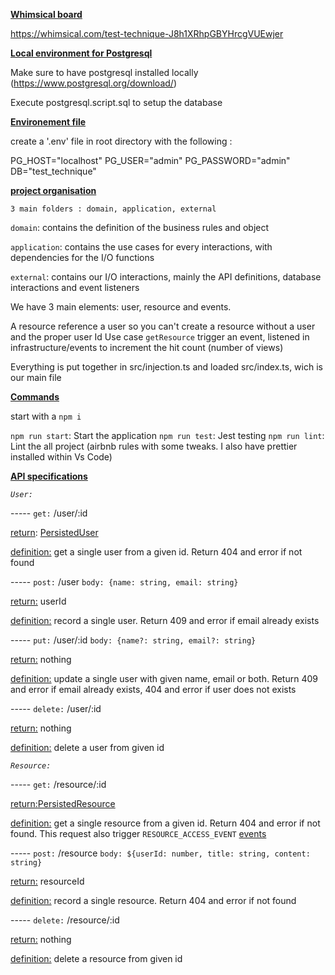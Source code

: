**<ins>Whimsical board</ins>**

https://whimsical.com/test-technique-J8h1XRhpGBYHrcgVUEwjer

**<ins>Local environment for Postgresql</ins>**

Make sure to have postgresql installed locally (https://www.postgresql.org/download/)

Execute postgresql.script.sql to setup the database

**<ins>Environement file</ins>**

create a '.env' file in root directory with the following :

PG_HOST="localhost"
PG_USER="admin"
PG_PASSWORD="admin"
DB="test_technique"

**<ins>project organisation</ins>**

`3 main folders : domain, application, external`

`domain`: contains the definition of the business rules and object

`application`: contains the use cases for every interactions, with dependencies for the I/O functions

`external`: contains our I/O interactions, mainly the API definitions, database interactions and event listeners

We have 3 main elements: user, resource and events.

A resource reference a user so you can't create a resource without a user and the proper user Id
Use case `getResource` trigger an event, listened in infrastructure/events to increment the hit count (number of views)

Everything is put together in src/injection.ts and loaded src/index.ts, wich is our main file

**<ins>Commands</ins>**

start with a `npm i`

`npm run start`: Start the application
`npm run test`: Jest testing
`npm run lint`: Lint the all project (airbnb rules with some tweaks. I also have prettier installed within Vs Code)

**<ins>API specifications</ins>**

_`User:`_

----- `get:` /user/:id

<ins>return</ins>: [PersistedUser](src/domain/user/entities.ts)

<ins>definition:</ins> get a single user from a given id. Return 404 and error if not found

----- `post:` /user `body: {name: string, email: string}`

<ins>return:</ins> userId

<ins>definition:</ins> record a single user. Return 409 and error if email already exists

----- `put:` /user/:id `body: {name?: string, email?: string}`

<ins>return:</ins> nothing

<ins>definition:</ins> update a single user with given name, email or both. Return 409 and error if email already exists, 404 and error if user does not exists

----- `delete:` /user/:id

<ins>return:</ins> nothing

<ins>definition:</ins> delete a user from given id

_`Resource:`_

----- `get:` /resource/:id

<ins>return:</ins>[PersistedResource](src/domain/resource/entities.ts)

<ins>definition:</ins> get a single resource from a given id. Return 404 and error if not found. This request also trigger `RESOURCE_ACCESS_EVENT` [events](src/application/events/index.ts)

----- `post:` /resource `body: ${userId: number, title: string, content: string}`

<ins>return:</ins> resourceId

<ins>definition:</ins> record a single resource. Return 404 and error if not found

----- `delete:` /resource/:id

<ins>return:</ins> nothing

<ins>definition:</ins> delete a resource from given id
